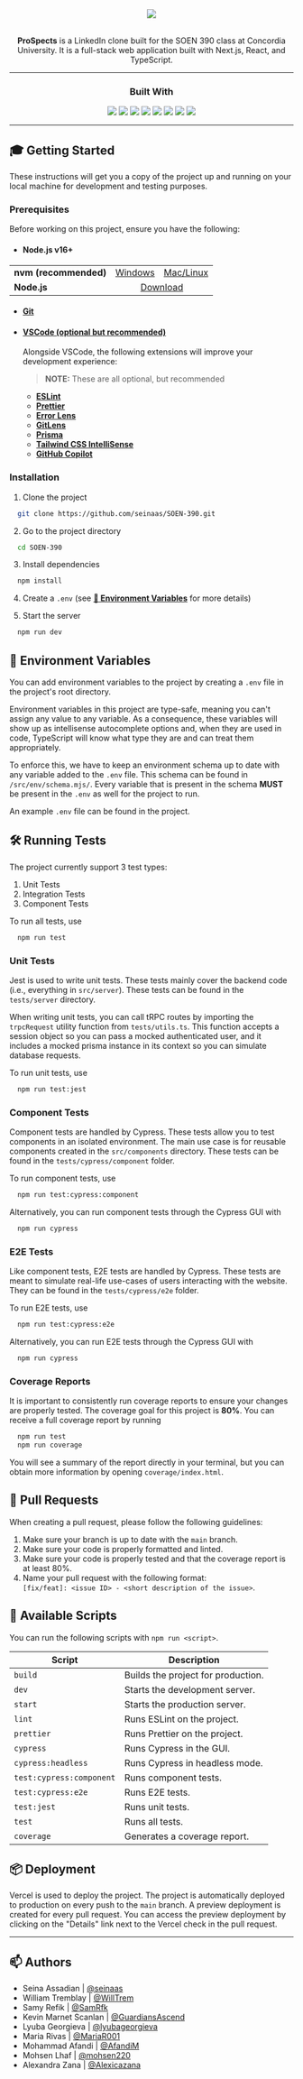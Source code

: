 <div align="center">
  <a href='https://soen-390.vercel.app'>
    <img src='https://imgur.com/Z5FMZy8.png'>
  </a>
</div>

<div align='center'>
<br/>

**ProSpects** is a LinkedIn clone built for the SOEN 390 class at Concordia University. It is a full-stack web application built with Next.js, React, and TypeScript.

---

### Built With

[<img src="https://img.shields.io/badge/vercel-%23000000.svg?style=for-the-badge&logo=vercel&logoColor=white" />](https://vercel.com/homes)
[<img src="https://img.shields.io/badge/Next-black?style=for-the-badge&logo=next.js&logoColor=white" />](https://nextjs.org/)
[<img src="https://img.shields.io/badge/react-%2320232a.svg?style=for-the-badge&logo=react&logoColor=%2361DAFB" />](https://reactjs.org/)
[<img src="https://img.shields.io/badge/tailwindcss-%2338B2AC.svg?style=for-the-badge&logo=tailwind-css&logoColor=white" />](https://tailwindcss.com/)
[<img src="https://img.shields.io/badge/mysql-%2300f.svg?style=for-the-badge&logo=mysql&logoColor=white" />](https://www.mysql.com/)
[<img src="https://img.shields.io/badge/Prisma-3982CE?style=for-the-badge&logo=Prisma&logoColor=white" />](https://www.prisma.io/)
[<img src="https://img.shields.io/badge/Jest-323330?style=for-the-badge&logo=Jest&logoColor=white" />](https://jestjs.io/)
[<img src="https://img.shields.io/badge/TypeScript-007ACC?style=for-the-badge&logo=typescript&logoColor=white" />](https://www.typescriptlang.org/)

---

</div>

## 🎓 Getting Started

These instructions will get you a copy of the project up and running on your local machine for development and testing purposes.

### Prerequisites

Before working on this project, ensure you have the following:

- #### **Node.js v16+**

<table>
  <tr>
    <td><b>nvm (recommended)</b></td>
    <td><a href="https://github.com/coreybutler/nvm-windows">Windows</a></td>
    <td><a href="https://github.com/nvm-sh/nvm">Mac/Linux</a></td>
  </tr>
  <tr>
    <td><b>Node.js</b></td>
    <td style='text-align: center' colspan="2"><a href="https://nodejs.org/en/download/">Download</a></td>
  </tr>
</table>

- #### [**Git**](https://git-scm.com/downloads)

- #### [**VSCode (optional but recommended)**](https://code.visualstudio.com/download)

  Alongside VSCode, the following extensions will improve your development experience:

  > **NOTE:** These are all optional, but recommended

  - [**ESLint**](https://marketplace.visualstudio.com/items?itemName=dbaeumer.vscode-eslint)
  - [**Prettier**](https://marketplace.visualstudio.com/items?itemName=esbenp.prettier-vscode)
  - [**Error Lens**](https://marketplace.visualstudio.com/items?itemName=usernamehw.errorlens)
  - [**GitLens**](https://marketplace.visualstudio.com/items?itemName=eamodio.gitlens)
  - [**Prisma**](https://marketplace.visualstudio.com/items?itemName=Prisma.prisma)
  - [**Tailwind CSS IntelliSense**](https://marketplace.visualstudio.com/items?itemName=bradlc.vscode-tailwindcss)
  - [**GitHub Copilot**](https://marketplace.visualstudio.com/items?itemName=GitHub.copilot)

### Installation

1. Clone the project

```bash
  git clone https://github.com/seinaas/SOEN-390.git
```

2. Go to the project directory

```bash
  cd SOEN-390
```

3. Install dependencies

```bash
  npm install
```

4. Create a `.env` (see [**🚧 Environment Variables**](#-environment-variables) for more details)

5. Start the server

```bash
  npm run dev
```

## 🚧 Environment Variables

You can add environment variables to the project by creating a `.env` file in the project's root directory.

Environment variables in this project are type-safe, meaning you can't assign any value to any variable. As a consequence, these variables will show up as intellisense autocomplete options and, when they are used in code, TypeScript will know what type they are and can treat them appropriately.

To enforce this, we have to keep an environment schema up to date with any variable added to the `.env` file. This schema can be found in `/src/env/schema.mjs/`. Every variable that is present in the schema **MUST** be present in the `.env` as well for the project to run.

An example `.env` file can be found in the project.

## 🛠️ Running Tests

The project currently support 3 test types:

1. Unit Tests
2. Integration Tests
3. Component Tests

To run all tests, use

```bash
  npm run test
```

### Unit Tests

Jest is used to write unit tests. These tests mainly cover the backend code (i.e., everything in `src/server`). These tests can be found in the `tests/server` directory.

When writing unit tests, you can call tRPC routes by importing the `trpcRequest` utility function from `tests/utils.ts`. This function accepts a session object so you can pass a mocked authenticated user, and it includes a mocked prisma instance in its context so you can simulate database requests.

To run unit tests, use

```bash
  npm run test:jest
```

### Component Tests

Component tests are handled by Cypress. These tests allow you to test components in an isolated environment. The main use case is for reusable components created in the `src/components` directory. These tests can be found in the `tests/cypress/component` folder.

To run component tests, use

```bash
  npm run test:cypress:component
```

Alternatively, you can run component tests through the Cypress GUI with

```bash
  npm run cypress
```

### E2E Tests

Like component tests, E2E tests are handled by Cypress. These tests are meant to simulate real-life use-cases of users interacting with the website. They can be found in the `tests/cypress/e2e` folder.

To run E2E tests, use

```bash
  npm run test:cypress:e2e
```

Alternatively, you can run E2E tests through the Cypress GUI with

```bash
  npm run cypress
```

### Coverage Reports

It is important to consistently run coverage reports to ensure your changes are properly tested. The coverage goal for this project is **80%**. You can receive a full coverage report by running

```bash
  npm run test
  npm run coverage
```

You will see a summary of the report directly in your terminal, but you can obtain more information by opening `coverage/index.html`.

## 📝 Pull Requests

When creating a pull request, please follow the following guidelines:

1. Make sure your branch is up to date with the `main` branch.
2. Make sure your code is properly formatted and linted.
3. Make sure your code is properly tested and that the coverage report is at least 80%.
4. Name your pull request with the following format:  
   `[fix/feat]: <issue ID> - <short description of the issue>`.

## 📜 Available Scripts

You can run the following scripts with `npm run <script>`.

| Script                   | Description                        |
| ------------------------ | ---------------------------------- |
| `build`                  | Builds the project for production. |
| `dev`                    | Starts the development server.     |
| `start`                  | Starts the production server.      |
| `lint`                   | Runs ESLint on the project.        |
| `prettier`               | Runs Prettier on the project.      |
| `cypress`                | Runs Cypress in the GUI.           |
| `cypress:headless`       | Runs Cypress in headless mode.     |
| `test:cypress:component` | Runs component tests.              |
| `test:cypress:e2e`       | Runs E2E tests.                    |
| `test:jest`              | Runs unit tests.                   |
| `test`                   | Runs all tests.                    |
| `coverage`               | Generates a coverage report.       |

## 📦 Deployment

Vercel is used to deploy the project. The project is automatically deployed to production on every push to the `main` branch. A preview deployment is created for every pull request. You can access the preview deployment by clicking on the "Details" link next to the Vercel check in the pull request.

---

## 📫 Authors

- Seina Assadian | [@seinaas](https://www.github.com/seinaas)
- William Tremblay | [@WillTrem](https://github.com/WillTrem)
- Samy Refik | [@SamRfk](https://github.com/SamRfk)
- Kevin Marnet Scanlan | [@GuardiansAscend](https://github.com/GuardiansAscend)
- Lyuba Georgieva | [@lyubageorgieva](https://github.com/lyubageorgieva)
- Maria Rivas | [@MariaR001](https://github.com/MariaR001)
- Mohammad Afandi | [@AfandiM](https://github.com/AfandiM)
- Mohsen Lhaf | [@mohsen220](https://github.com/mohsen220)
- Alexandra Zana | [@Alexicazana](https://github.com/Alexicazana)
